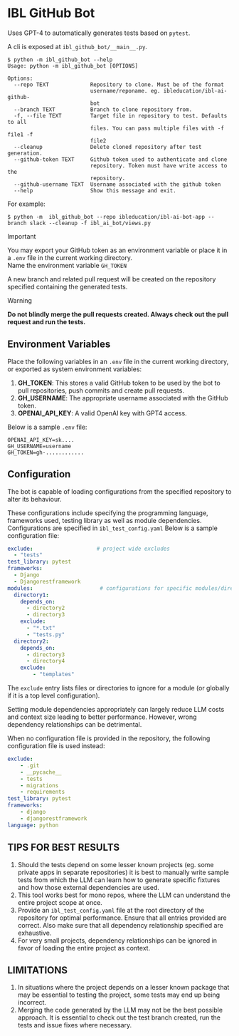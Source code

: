 # IBL GitHub Bot

Uses GPT-4 to automatically generates tests based on `pytest`.

A cli is exposed at `ibl_github_bot/__main__.py`.

```shell
$ python -m ibl_github_bot --help
Usage: python -m ibl_github_bot [OPTIONS]

Options:
  --repo TEXT             Repository to clone. Must be of the format
                          username/reponame. eg. ibleducation/ibl-ai-github-
                          bot
  --branch TEXT           Branch to clone repository from.
  -f, --file TEXT         Target file in repository to test. Defaults to all
                          files. You can pass multiple files with -f file1 -f
                          file2
  --cleanup               Delete cloned repository after test generation.
  --github-token TEXT     Github token used to authenticate and clone
                          repository. Token must have write access to the
                          repository.
  --github-username TEXT  Username associated with the github token
  --help                  Show this message and exit.
```

For example:
```shell
$ python -m  ibl_github_bot --repo ibleducation/ibl-ai-bot-app --branch slack --cleanup -f ibl_ai_bot/views.py
```

> [!IMPORTANT]
> You may export your GitHub token as an environment variable or place it in a `.env` file in the current working directory. \
> Name the environment variable `GH_TOKEN` 

A new branch and related pull request will be created on the repository specified containing the generated tests. 

> [!WARNING]
> **Do not blindly merge the pull requests created. Always check out the pull request and run the tests.**

## Environment Variables

Place the following variables in an `.env` file in the current working directory, or exported as system environment variables:

1. **GH_TOKEN**: This stores a valid GitHub token to be used by the bot to pull repositories, push commits and create pull requests.
2. **GH_USERNAME**: The appropriate username associated with the GitHub token.
3. **OPENAI_API_KEY**: A valid OpenAI key with GPT4 access.

Below is a sample `.env` file:

```
OPENAI_API_KEY=sk....
GH_USERNAME=username
GH_TOKEN=gh-............
```

## Configuration

The bot is capable of loading configurations from the specified repository to alter its behaviour.

These configurations include specifying the programming language, frameworks used, testing library as well as module dependencies. Configurations are specified in `ibl_test_config.yaml`
Below is a sample configuration file:

```yaml
exclude:                    # project wide excludes
  - "tests"
test_library: pytest
frameworks: 
  - Django
  - Djangorestframework
modules:                     # configurations for specific modules/directories.
  directory1:
    depends_on:
      - directory2
      - directory3
    exclude:
      - "*.txt"
      - "tests.py"
  directory2:
    depends_on:
      - directory3
      - directory4
    exclude:
        - "templates"

```

The `exclude` entry lists files or directories to ignore for a module (or globally if it is a top level configuration).

Setting module dependencies appropriately can largely reduce LLM costs and context size leading to better performance. However, wrong dependency relationships can be detrimental.

When no configuration file is provided in the repository, the following configuration file is used instead:

```yaml
exclude:
    - .git
    - __pycache__
    - tests
    - migrations
    - requirements
test_library: pytest
frameworks:
    - django
    - djangorestframework
language: python
```

## TIPS FOR BEST RESULTS

1. Should the tests depend on some lesser known projects (eg. some private apps in separate repositories) it is best to manually write sample tests from which the LLM can 
learn how to generate specific fixtures and how those external dependencies are used.
2. This tool works best for mono repos, where the LLM can understand the entire project scope at once.
3. Provide an `ibl_test_config.yaml` file at the root directory of the repository for optimal performance. Ensure that all entries provided are correct. Also make sure that all dependency relationship specified are exhaustive. 
4. For very small projects, dependency relationships can be ignored in favor of loading the entire project as context.

## LIMITATIONS

1. In situations where the project depends on a lesser known package that may be essential to testing the project, some tests may end up being incorrect.
2. Merging the code generated by the LLM may not be the best possible approach. It is essential to check out the test branch created, run the tests and issue fixes where necessary. 

